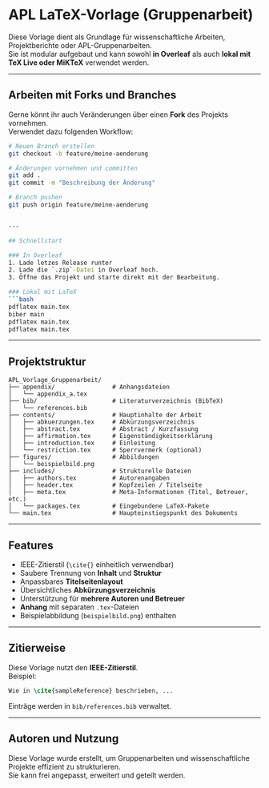 # APL LaTeX-Vorlage (Gruppenarbeit)

Diese Vorlage dient als Grundlage für wissenschaftliche Arbeiten, Projektberichte oder APL-Gruppenarbeiten.  
Sie ist modular aufgebaut und kann sowohl **in Overleaf** als auch **lokal mit TeX Live oder MiKTeX** verwendet werden.

---

##  Arbeiten mit Forks und Branches

Gerne könnt ihr auch Veränderungen über einen **Fork** des Projekts vornehmen.  
Verwendet dazu folgenden Workflow:

```bash
# Neuen Branch erstellen
git checkout -b feature/meine-aenderung

# Änderungen vornehmen und committen
git add .
git commit -m "Beschreibung der Änderung"

# Branch pushen
git push origin feature/meine-aenderung


---

## Schnellstart

### In Overleaf
1. Lade letzes Release runter
2. Lade die `.zip`-Datei in Overleaf hoch.  
3. Öffne das Projekt und starte direkt mit der Bearbeitung.  

### Lokal mit LaTeX
```bash
pdflatex main.tex
biber main
pdflatex main.tex
pdflatex main.tex
```

---

## Projektstruktur

```
APL_Vorlage_Gruppenarbeit/
├── appendix/                # Anhangsdateien
│   └── appendix_a.tex
├── bib/                     # Literaturverzeichnis (BibTeX)
│   └── references.bib
├── contents/                # Hauptinhalte der Arbeit
│   ├── abkuerzungen.tex     # Abkürzungsverzeichnis
│   ├── abstract.tex         # Abstract / Kurzfassung
│   ├── affirmation.tex      # Eigenständigkeitserklärung
│   ├── introduction.tex     # Einleitung
│   └── restriction.tex      # Sperrvermerk (optional)
├── figures/                 # Abbildungen
│   └── beispielbild.png
├── includes/                # Strukturelle Dateien
│   ├── authors.tex          # Autorenangaben
│   ├── header.tex           # Kopfzeilen / Titelseite
│   ├── meta.tex             # Meta-Informationen (Titel, Betreuer, etc.)
│   └── packages.tex         # Eingebundene LaTeX-Pakete
└── main.tex                 # Haupteinstiegspunkt des Dokuments
```

---

## Features

- IEEE-Zitierstil (`\cite{}` einheitlich verwendbar)  
- Saubere Trennung von **Inhalt** und **Struktur**  
- Anpassbares **Titelseitenlayout**  
- Übersichtliches **Abkürzungsverzeichnis**  
- Unterstützung für **mehrere Autoren und Betreuer**  
- **Anhang** mit separaten `.tex`-Dateien  
- Beispielabbildung (`beispielbild.png`) enthalten  

---

## Zitierweise

Diese Vorlage nutzt den **IEEE-Zitierstil**.  
Beispiel:  
```latex
Wie in \cite{sampleReference} beschrieben, ...
```
Einträge werden in `bib/references.bib` verwaltet.

---

## Autoren und Nutzung

Diese Vorlage wurde erstellt, um Gruppenarbeiten und wissenschaftliche Projekte effizient zu strukturieren.  
Sie kann frei angepasst, erweitert und geteilt werden.
